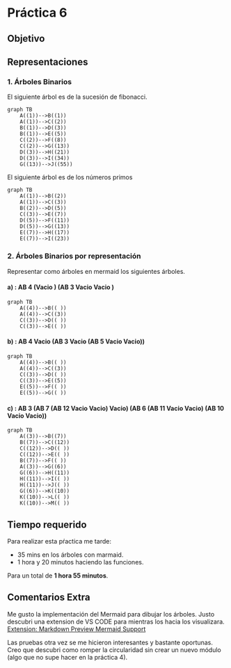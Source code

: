 # Práctica 6

## Objetivo

## Representaciones

### 1. Árboles Binarios

El siguiente árbol es de la sucesión de fibonacci.

``` mermaid
graph TB
    A((1))-->B((1))
    A((1))-->C((2))
    B((1))-->D((3))
    B((1))-->E((5))
    C((2))-->F((8))
    C((2))-->G((13))
    D((3))-->H((21))
    D((3))-->I((34))
    G((13))-->J((55))
```

El siguiente árbol es de los números primos

``` mermaid
graph TB
    A((1))-->B((2))
    A((1))-->C((3))
    B((2))-->D((5))
    C((3))-->E((7))
    D((5))-->F((11))
    D((5))-->G((13))
    E((7))-->H((17))
    E((7))-->I((23))
```

### 2. Árboles Binarios por representación

Representar como árboles en mermaid los siguientes árboles.

#### a) : AB 4 (Vacio ) (AB 3 Vacio Vacio )

``` mermaid
graph TB 
    A((4))-->B(( ))
    A((4))-->C((3))
    C((3))-->D(( ))
    C((3))-->E(( ))
```

#### b) : AB 4 Vacio (AB 3 Vacio (AB 5 Vacio Vacio))

``` mermaid
graph TB 
    A((4))-->B(( ))
    A((4))-->C((3))
    C((3))-->D(( ))
    C((3))-->E((5))
    E((5))-->F(( ))
    E((5))-->G(( ))
```

#### c) : AB 3 (AB 7 (AB 12 Vacio Vacio) Vacio) (AB 6 (AB 11 Vacio Vacio) (AB 10 Vacio Vacio))

``` mermaid
graph TB 
    A((3))-->B((7))
    B((7))-->C((12))
    C((12))-->D(( ))
    C((12))-->E(( ))
    B((7))-->F(( ))
    A((3))-->G((6))
    G((6))-->H((11))
    H((11))-->I(( ))
    H((11))-->J(( ))
    G((6))-->K((10))
    K((10))-->L(( ))
    K((10))-->M(( ))
```

## Tiempo requerido

Para realizar esta pŕactica me tarde:

- 35 mins en los árboles con marmaid.
- 1 hora y 20 minutos haciendo las funciones.

Para un total de **1 hora 55 minutos**.

## Comentarios Extra

Me gusto la implementación del Mermaid para dibujar los árboles. Justo descubri una extension de VS CODE para mientras los hacia los visualizara.[ Extension: Markdown Preview Mermaid Support](https://marketplace.visualstudio.com/items?itemName=bierner.markdown-mermaid)

Las pruebas otra vez se me hicieron interesantes y bastante  oportunas. Creo que descubri como romper la circularidad sin crear un nuevo módulo (algo que no supe hacer en la práctica 4).

